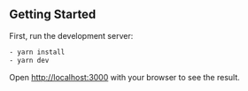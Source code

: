 ## Getting Started

First, run the development server:

```bash
- yarn install
- yarn dev
```

Open [http://localhost:3000](http://localhost:3000) with your browser to see the result.



